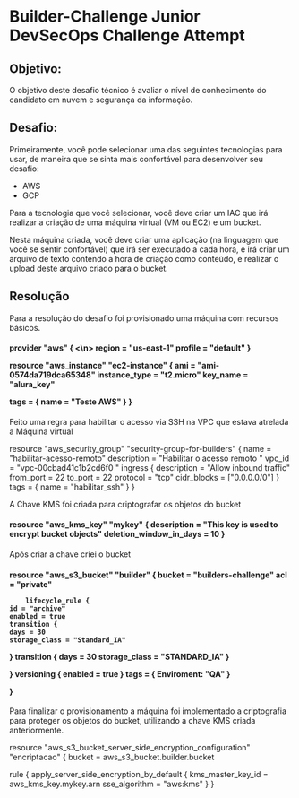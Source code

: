 # Builder-Challenge Junior DevSecOps Challenge Attempt

## **Objetivo**:

O objetivo deste desafio técnico é avaliar o nível de conhecimento do candidato em nuvem e segurança da informação.

## **Desafio**:

Primeiramente, você pode selecionar uma das seguintes tecnologias para usar, de maneira que se sinta mais confortável para desenvolver seu desafio:

- AWS
- GCP

Para a tecnologia que você selecionar, você deve criar um IAC que irá realizar a criação de uma máquina virtual (VM ou EC2) e um bucket.

Nesta máquina criada, você deve criar uma aplicação (na linguagem que você se sentir confortável) que irá ser executado a cada hora, e irá criar um arquivo de texto contendo a hora de criação como conteúdo, e realizar o upload deste arquivo criado para o bucket.


## **Resolução**

Para a resolução do desafio foi provisionado uma máquina com recursos básicos.

<h4> provider "aws" { <\n>
  region = "us-east-1"
  profile = "default"
}

resource "aws_instance" "ec2-instance" {
  ami = "ami-0574da719dca65348"
  instance_type  = "t2.micro"
  key_name = "alura_key"

tags = {
  name = "Teste AWS"
}
}
</h4>

Feito uma regra para habilitar o acesso via SSH na VPC que estava atrelada a Máquina virtual


resource "aws_security_group" "security-group-for-builders" {
    name = "habilitar-acesso-remoto"
    description = "Habilitar o acesso remoto "
    vpc_id = "vpc-00cbad41c1b2cd6f0 "
    ingress {
        description = "Allow inbound traffic"
        from_port = 22
        to_port = 22
        protocol = "tcp"
        cidr_blocks = ["0.0.0.0/0"]
    }
    tags = {
        name = "habilitar_ssh"
    }
}

	
 A Chave KMS foi criada para criptografar os objetos do bucket
  
  <h4> 
    resource "aws_kms_key" "mykey" {
  description             = "This key is used to encrypt bucket objects"
  deletion_window_in_days = 10
}
  </h4>
  
  Após criar a chave criei o bucket
  
  <h4>
    
 
resource "aws_s3_bucket" "builder" {
        bucket = "builders-challenge"
        acl = "private"

        lifecycle_rule {
	id = "archive"
	enabled = true
	transition {
	days = 30
	storage_class = "Standard_IA"
}
	transition {
	days = 30
	storage_class = "STANDARD_IA"
	}
	
}
	versioning {
	enabled = true
	}
	tags = {
	  Enviroment: "QA"
	}

}
  </h4>
  
Para finalizar o provisionamento a máquina foi implementado a criptografia para proteger os objetos do bucket, utilizando a chave KMS criada anteriormente.

resource "aws_s3_bucket_server_side_encryption_configuration" "encriptacao" {
  bucket = aws_s3_bucket.builder.bucket

  rule {
    apply_server_side_encryption_by_default {
      kms_master_key_id = aws_kms_key.mykey.arn
      sse_algorithm     = "aws:kms"
    }
  }
  
  

  
 
